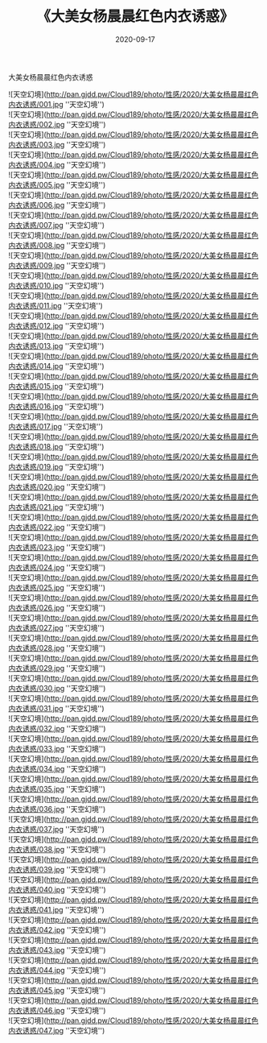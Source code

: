 ﻿---
layout: post
title:  《大美女杨晨晨红色内衣诱惑》
date:   2020-09-17
img: http://pan.gjdd.pw/Cloud189/photo/性感/2020/大美女杨晨晨红色内衣诱惑/000.jpg
categories: [美女, 性感, 泳衣]
---

大美女杨晨晨红色内衣诱惑



![天空幻境](http://pan.gjdd.pw/Cloud189/photo/性感/2020/大美女杨晨晨红色内衣诱惑/001.jpg ''天空幻境'') <br>
![天空幻境](http://pan.gjdd.pw/Cloud189/photo/性感/2020/大美女杨晨晨红色内衣诱惑/002.jpg ''天空幻境'') <br>
![天空幻境](http://pan.gjdd.pw/Cloud189/photo/性感/2020/大美女杨晨晨红色内衣诱惑/003.jpg ''天空幻境'') <br>
![天空幻境](http://pan.gjdd.pw/Cloud189/photo/性感/2020/大美女杨晨晨红色内衣诱惑/004.jpg ''天空幻境'') <br>
![天空幻境](http://pan.gjdd.pw/Cloud189/photo/性感/2020/大美女杨晨晨红色内衣诱惑/005.jpg ''天空幻境'') <br>
![天空幻境](http://pan.gjdd.pw/Cloud189/photo/性感/2020/大美女杨晨晨红色内衣诱惑/006.jpg ''天空幻境'') <br>
![天空幻境](http://pan.gjdd.pw/Cloud189/photo/性感/2020/大美女杨晨晨红色内衣诱惑/007.jpg ''天空幻境'') <br>
![天空幻境](http://pan.gjdd.pw/Cloud189/photo/性感/2020/大美女杨晨晨红色内衣诱惑/008.jpg ''天空幻境'') <br>
![天空幻境](http://pan.gjdd.pw/Cloud189/photo/性感/2020/大美女杨晨晨红色内衣诱惑/009.jpg ''天空幻境'') <br>
![天空幻境](http://pan.gjdd.pw/Cloud189/photo/性感/2020/大美女杨晨晨红色内衣诱惑/010.jpg ''天空幻境'') <br>
![天空幻境](http://pan.gjdd.pw/Cloud189/photo/性感/2020/大美女杨晨晨红色内衣诱惑/011.jpg ''天空幻境'') <br>
![天空幻境](http://pan.gjdd.pw/Cloud189/photo/性感/2020/大美女杨晨晨红色内衣诱惑/012.jpg ''天空幻境'') <br>
![天空幻境](http://pan.gjdd.pw/Cloud189/photo/性感/2020/大美女杨晨晨红色内衣诱惑/013.jpg ''天空幻境'') <br>
![天空幻境](http://pan.gjdd.pw/Cloud189/photo/性感/2020/大美女杨晨晨红色内衣诱惑/014.jpg ''天空幻境'') <br>
![天空幻境](http://pan.gjdd.pw/Cloud189/photo/性感/2020/大美女杨晨晨红色内衣诱惑/015.jpg ''天空幻境'') <br>
![天空幻境](http://pan.gjdd.pw/Cloud189/photo/性感/2020/大美女杨晨晨红色内衣诱惑/016.jpg ''天空幻境'') <br>
![天空幻境](http://pan.gjdd.pw/Cloud189/photo/性感/2020/大美女杨晨晨红色内衣诱惑/017.jpg ''天空幻境'') <br>
![天空幻境](http://pan.gjdd.pw/Cloud189/photo/性感/2020/大美女杨晨晨红色内衣诱惑/018.jpg ''天空幻境'') <br>
![天空幻境](http://pan.gjdd.pw/Cloud189/photo/性感/2020/大美女杨晨晨红色内衣诱惑/019.jpg ''天空幻境'') <br>
![天空幻境](http://pan.gjdd.pw/Cloud189/photo/性感/2020/大美女杨晨晨红色内衣诱惑/020.jpg ''天空幻境'') <br>
![天空幻境](http://pan.gjdd.pw/Cloud189/photo/性感/2020/大美女杨晨晨红色内衣诱惑/021.jpg ''天空幻境'') <br>
![天空幻境](http://pan.gjdd.pw/Cloud189/photo/性感/2020/大美女杨晨晨红色内衣诱惑/022.jpg ''天空幻境'') <br>
![天空幻境](http://pan.gjdd.pw/Cloud189/photo/性感/2020/大美女杨晨晨红色内衣诱惑/023.jpg ''天空幻境'') <br>
![天空幻境](http://pan.gjdd.pw/Cloud189/photo/性感/2020/大美女杨晨晨红色内衣诱惑/024.jpg ''天空幻境'') <br>
![天空幻境](http://pan.gjdd.pw/Cloud189/photo/性感/2020/大美女杨晨晨红色内衣诱惑/025.jpg ''天空幻境'') <br>
![天空幻境](http://pan.gjdd.pw/Cloud189/photo/性感/2020/大美女杨晨晨红色内衣诱惑/026.jpg ''天空幻境'') <br>
![天空幻境](http://pan.gjdd.pw/Cloud189/photo/性感/2020/大美女杨晨晨红色内衣诱惑/027.jpg ''天空幻境'') <br>
![天空幻境](http://pan.gjdd.pw/Cloud189/photo/性感/2020/大美女杨晨晨红色内衣诱惑/028.jpg ''天空幻境'') <br>
![天空幻境](http://pan.gjdd.pw/Cloud189/photo/性感/2020/大美女杨晨晨红色内衣诱惑/029.jpg ''天空幻境'') <br>
![天空幻境](http://pan.gjdd.pw/Cloud189/photo/性感/2020/大美女杨晨晨红色内衣诱惑/030.jpg ''天空幻境'') <br>
![天空幻境](http://pan.gjdd.pw/Cloud189/photo/性感/2020/大美女杨晨晨红色内衣诱惑/031.jpg ''天空幻境'') <br>
![天空幻境](http://pan.gjdd.pw/Cloud189/photo/性感/2020/大美女杨晨晨红色内衣诱惑/032.jpg ''天空幻境'') <br>
![天空幻境](http://pan.gjdd.pw/Cloud189/photo/性感/2020/大美女杨晨晨红色内衣诱惑/033.jpg ''天空幻境'') <br>
![天空幻境](http://pan.gjdd.pw/Cloud189/photo/性感/2020/大美女杨晨晨红色内衣诱惑/034.jpg ''天空幻境'') <br>
![天空幻境](http://pan.gjdd.pw/Cloud189/photo/性感/2020/大美女杨晨晨红色内衣诱惑/035.jpg ''天空幻境'') <br>
![天空幻境](http://pan.gjdd.pw/Cloud189/photo/性感/2020/大美女杨晨晨红色内衣诱惑/036.jpg ''天空幻境'') <br>
![天空幻境](http://pan.gjdd.pw/Cloud189/photo/性感/2020/大美女杨晨晨红色内衣诱惑/037.jpg ''天空幻境'') <br>
![天空幻境](http://pan.gjdd.pw/Cloud189/photo/性感/2020/大美女杨晨晨红色内衣诱惑/038.jpg ''天空幻境'') <br>
![天空幻境](http://pan.gjdd.pw/Cloud189/photo/性感/2020/大美女杨晨晨红色内衣诱惑/039.jpg ''天空幻境'') <br>
![天空幻境](http://pan.gjdd.pw/Cloud189/photo/性感/2020/大美女杨晨晨红色内衣诱惑/040.jpg ''天空幻境'') <br>
![天空幻境](http://pan.gjdd.pw/Cloud189/photo/性感/2020/大美女杨晨晨红色内衣诱惑/041.jpg ''天空幻境'') <br>
![天空幻境](http://pan.gjdd.pw/Cloud189/photo/性感/2020/大美女杨晨晨红色内衣诱惑/042.jpg ''天空幻境'') <br>
![天空幻境](http://pan.gjdd.pw/Cloud189/photo/性感/2020/大美女杨晨晨红色内衣诱惑/043.jpg ''天空幻境'') <br>
![天空幻境](http://pan.gjdd.pw/Cloud189/photo/性感/2020/大美女杨晨晨红色内衣诱惑/044.jpg ''天空幻境'') <br>
![天空幻境](http://pan.gjdd.pw/Cloud189/photo/性感/2020/大美女杨晨晨红色内衣诱惑/045.jpg ''天空幻境'') <br>
![天空幻境](http://pan.gjdd.pw/Cloud189/photo/性感/2020/大美女杨晨晨红色内衣诱惑/046.jpg ''天空幻境'') <br>
![天空幻境](http://pan.gjdd.pw/Cloud189/photo/性感/2020/大美女杨晨晨红色内衣诱惑/047.jpg ''天空幻境'') <br>